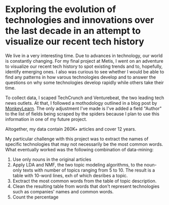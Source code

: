 # Exploring the evolution of technologies and innovations over the last decade in an attempt to visualize our recent tech history

We live in a very interesting time. Due to advances in technology, our world is constantly changing. For my final project at Metis, I went on an adventure to visualize our recent tech history to spot existing trends and to, hopefully, identify emerging ones. 
I also was curious to see whether I would be able to find any patterns in how varous technologies develop and to answer the questions on why some technologies develop rapidly while others take their time.

To collect data, I scaped TechCrunch and Venturebeat, the two leading tech news outlets. At that, I followed a mothodology outlined in a blog post by [MonkeyLearn](https://monkeylearn.com/blog/filtering-startup-news-machine-learning/). The only adjustment I've made is I've added a field "Author" to the list of fields being scraped by the spiders because I plan to use this information in one of my future project.

Altogether, my data contain 260K+ articles and cover 12 years. 

My particular challenge with this project was to extract the names of specific technologies that may not necessarily be the most common words. What eventually worked was the following combination of data-mining:
1. Use only nouns in the original articles
2. Apply LDA and NMF, the two topic modeling algorithms, to the noun-only texts with number of topics ranging from 5 to 10. The result is a table with 10-word lines, exh of which desribes a topic.
3. Exctract the most common words from the table of topic description. 
4. Clean the resulting table from words that don't represent technologies such as companies' names and common words.
5. Count the percentage 

